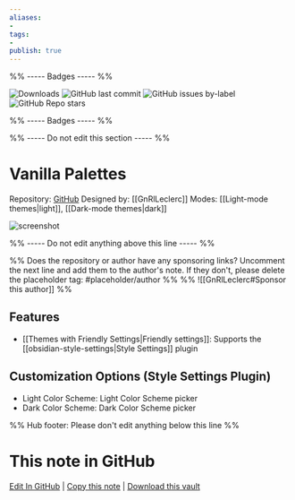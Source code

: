 ```yaml
---
aliases:
- 
tags: 
- 
publish: true
---
```


%% ----- Badges ----- %%

![Downloads](https://img.shields.io/badge/downloads-2445-573E7A?style=for-the-badge&logo=)
![GitHub last commit](https://img.shields.io/github/last-commit/GnRlLeclerc/Vanilla-Theme-Palettes?color=573E7A&label=last%20update&logo=github&style=for-the-badge)
![GitHub issues by-label](https://img.shields.io/github/issues/GnRlLeclerc/Vanilla-Theme-Palettes/help%20wanted?color=573E7A&logo=github&style=for-the-badge) 
![GitHub Repo stars](https://img.shields.io/github/stars/GnRlLeclerc/Vanilla-Theme-Palettes?color=573E7A&logo=github&style=for-the-badge)

%% ----- Badges ----- %%

%% ----- Do not edit this section ----- %%

# Vanilla Palettes

Repository: [GitHub](https://github.com/GnRlLeclerc/Vanilla-Theme-Palettes)
Designed by: [[GnRlLeclerc]]
Modes: [[Light-mode themes|light]], [[Dark-mode themes|dark]]



![screenshot](https://github.com/GnRlLeclerc/Vanilla-Theme-Palettes/raw/HEAD/thumbnail.png)

%% ----- Do not edit anything above this line ----- %% 

%% Does the repository or author have any sponsoring links? Uncomment the next line and add them to the author's note. If they don't, please delete the placeholder tag: #placeholder/author %%
%% ![[GnRlLeclerc#Sponsor this author]] %%


## Features

- [[Themes with Friendly Settings|Friendly settings]]: Supports the [[obsidian-style-settings|Style Settings]] plugin

## Customization Options (Style Settings Plugin) 
- Light Color Scheme: Light Color Scheme picker
- Dark Color Scheme: Dark Color Scheme picker


%% Hub footer: Please don't edit anything below this line %%

# This note in GitHub

<span class="git-footer">[Edit In GitHub](https://github.dev/obsidian-community/obsidian-hub/blob/main/02%20-%20Community%20Expansions/02.05%20All%20Community%20Expansions/Themes/Vanilla%20Palettes.md "git-hub-edit-note") | [Copy this note](https://raw.githubusercontent.com/obsidian-community/obsidian-hub/main/02%20-%20Community%20Expansions/02.05%20All%20Community%20Expansions/Themes/Vanilla%20Palettes.md "git-hub-copy-note") | [Download this vault](https://github.com/obsidian-community/obsidian-hub/archive/refs/heads/main.zip "git-hub-download-vault") </span>
